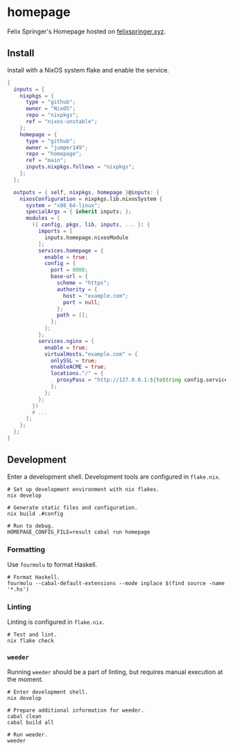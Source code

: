 # homepage

Felix Springer's Homepage hosted on [felixspringer.xyz](https://felixspringer.xyz/homepage/).

## Install

Install with a NixOS system flake and enable the service.

```nix
{
  inputs = {
    nixpkgs = {
      type = "github";
      owner = "NixOS";
      repo = "nixpkgs";
      ref = "nixos-unstable";
    };
    homepage = {
      type = "github";
      owner = "jumper149";
      repo = "homepage";
      ref = "main";
      inputs.nixpkgs.follows = "nixpkgs";
    };
  };

  outputs = { self, nixpkgs, homepage }@inputs: {
    nixosConfiguration = nixpkgs.lib.nixosSystem {
      system = "x86_64-linux";
      specialArgs = { inherit inputs; };
      modules = [
        ({ config, pkgs, lib, inputs, ... }: {
          imports = [
            inputs.homepage.nixosModule
          ];
          services.homepage = {
            enable = true;
            config = {
              port = 8008;
              base-url = {
                scheme = "https";
                authority = {
                  host = "example.com";
                  port = null;
                };
                path = [];
              };
            };
          };
          services.nginx = {
            enable = true;
            virtualHosts."example.com" = {
              onlySSL = true;
              enableACME = true;
              locations."/" = {
                proxyPass = "http://127.0.0.1:${toString config.services.homepage.config.port}/";
              };
            };
          };
        })
        # ...
      ];
    };
  };
}
```

## Development

Enter a development shell.
Development tools are configured in `flake.nix`.

```
# Set up development environment with nix flakes.
nix develop

# Generate static files and configuration.
nix build .#config

# Run to debug.
HOMEPAGE_CONFIG_FILE=result cabal run homepage
```

### Formatting

Use `fourmolu` to format Haskell.

```
# Format Haskell.
fourmolu --cabal-default-extensions --mode inplace $(find source -name '*.hs')
```

### Linting

Linting is configured in `flake.nix`.

```
# Test and lint.
nix flake check
```

### `weeder`

Running `weeder` should be a part of linting, but requires manual execution at the moment.

```
# Enter development shell.
nix develop

# Prepare additional information for weeder.
cabal clean
cabal build all

# Run weeder.
weeder
```
